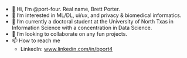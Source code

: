 - 👋 Hi, I’m @port-four. Real name, Brett Porter.
- 👀 I’m interested in ML/DL, ui/ux, and privacy & biomedical informatics.
- 🌱 I’m currently a doctoral student at the University of North Txas in Information Science with a concentration in Data Science.
- 💞️ I’m looking to collaborate on any fun projects.
- 📫 How to reach me
  -   LinkedIn: www.linkedin.com/in/bport4

<!---
port-four/port-four is a ✨ special ✨ repository because its `README.md` (this file) appears on your GitHub profile.
You can click the Preview link to take a look at your changes.
--->
